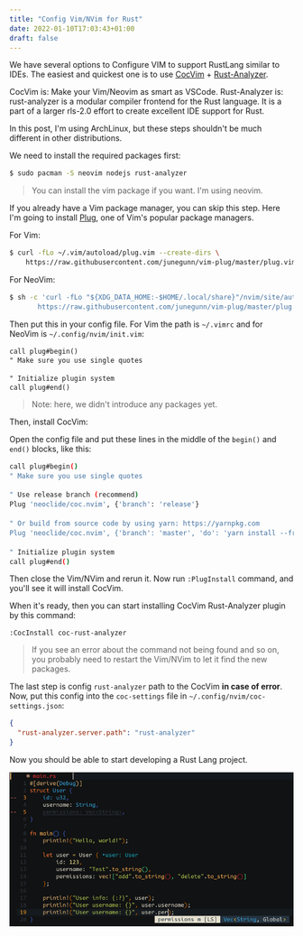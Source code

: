 ```yaml
---
title: "Config Vim/NVim for Rust"
date: 2022-01-10T17:03:43+01:00
draft: false
---
```

We have several options to Configure VIM to support RustLang similar to IDEs. The easiest and quickest one is
to use [CocVim](https://github.com/neoclide/coc.nvim) + [Rust-Analyzer](https://github.com/rust-analyzer/rust-analyzer).

CocVim is: Make your Vim/Neovim as smart as VSCode.
Rust-Analyzer is: rust-analyzer is a modular compiler frontend for the Rust language. It is a part of a larger rls-2.0 effort to create excellent IDE support for Rust.

In this post, I'm using ArchLinux, but these steps shouldn't be much different in other distributions.

We need to install the required packages first:
```bash
$ sudo pacman -S neovim nodejs rust-analyzer
```
> You can install the vim package if you want. I'm using neovim.

If you already have a Vim package manager, you can skip this step.
Here I'm going to install [Plug](https://github.com/junegunn/vim-plug), one of Vim's popular package managers.

For Vim:
```bash
$ curl -fLo ~/.vim/autoload/plug.vim --create-dirs \
    https://raw.githubusercontent.com/junegunn/vim-plug/master/plug.vim
```

For NeoVim:
```bash
$ sh -c 'curl -fLo "${XDG_DATA_HOME:-$HOME/.local/share}"/nvim/site/autoload/plug.vim --create-dirs \
       https://raw.githubusercontent.com/junegunn/vim-plug/master/plug.vim'
```

Then put this in your config file.
For Vim the path is `~/.vimrc` and for NeoVim is `~/.config/nvim/init.vim`:
```
call plug#begin()
" Make sure you use single quotes

" Initialize plugin system
call plug#end()
```

> Note: here, we didn't introduce any packages yet.

Then, install CocVim:

Open the config file and put these lines in the middle of the `begin()` and `end()` blocks, like this:

```bash
call plug#begin()
" Make sure you use single quotes

" Use release branch (recommend)
Plug 'neoclide/coc.nvim', {'branch': 'release'}

" Or build from source code by using yarn: https://yarnpkg.com
Plug 'neoclide/coc.nvim', {'branch': 'master', 'do': 'yarn install --frozen-lockfile'}

" Initialize plugin system
call plug#end()
```

Then close the Vim/NVim and rerun it. Now run `:PlugInstall` command, and you'll see it will install CocVim.

When it's ready, then you can start installing CocVim Rust-Analyzer plugin by this command:
```
:CocInstall coc-rust-analyzer
```

> If you see an error about the command not being found and so on, you probably need to restart the Vim/NVim to let it find the new packages.

The last step is config `rust-analyzer` path to the CocVim **in case of error**.
Now, put this config into the `coc-settings` file in `~/.config/nvim/coc-settings.json`:

```json
{
  "rust-analyzer.server.path": "rust-analyzer"
}
```

Now you should be able to start developing a Rust Lang project.

![NVim Screenshot](/images/vim-main-rs.png)
